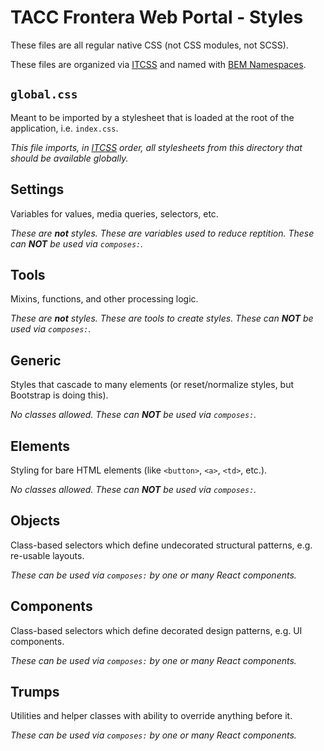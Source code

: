 # TACC Frontera Web Portal - Styles

These files are all regular native CSS (not CSS modules, not SCSS).

These files are organized via [ITCSS][itcss] and named with [BEM Namespaces][bem-ns].

[itcss]: https://www.xfive.co/blog/itcss-scalable-maintainable-css-architecture/ "Inverted Triangle CSS"
[bem-ns]: https://medium.com/@wenukagtx/bem-namespaces-81a5868e725c#28a3 "BEM & Namespaces"

## `global.css`

Meant to be imported by a stylesheet that is loaded at the root of the application, i.e. `index.css`.

_This file imports, in [ITCSS][itcss] order, all stylesheets from this directory that should be available globally._

## Settings

Variables for values, media queries, selectors, etc.

_These are __not__ styles. These are variables used to reduce reptition. These can __NOT__ be used via `composes:`._

## Tools

Mixins, functions, and other processing logic.

_These are __not__ styles. These are tools to create styles. These can __NOT__ be used via `composes:`._

## Generic

Styles that cascade to many elements (or reset/normalize styles, but Bootstrap is doing this).

_No classes allowed. These can __NOT__ be used via `composes:`._

## Elements

Styling for bare HTML elements (like `<button>`, `<a>`, `<td>`, etc.).

_No classes allowed. These can __NOT__ be used via `composes:`._

## Objects

Class-based selectors which define undecorated structural patterns, e.g. re-usable layouts.

_These can be used via `composes:` by one or many React components._

## Components

Class-based selectors which define decorated design patterns, e.g. UI components.

_These can be used via `composes:` by one or many React components._

## Trumps

Utilities and helper classes with ability to override anything before it.

_These can be used via `composes:` by one or many React components._
